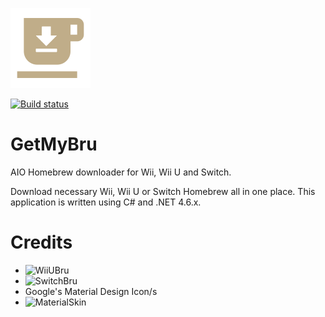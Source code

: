 ![Icon](https://raw.githubusercontent.com/DrHacknik/GetMyBru/master/Common/Icons/Icon128.png)

[![Build status](https://ci.appveyor.com/api/projects/status/rv1ka3qoiw4mqn0p/branch/master?svg=true)](https://ci.appveyor.com/project/zoltx23/getmybru/branch/master)
# GetMyBru
AIO Homebrew downloader for Wii, Wii U and Switch. 

Download necessary Wii, Wii U or Switch Homebrew all in one place. 
This application is written using C# and .NET 4.6.x. 

# Credits 
* ![WiiUBru](https://wiiubru.com/appstore/#/)
* ![SwitchBru](https://switchbru.com/appstore/#/)
* Google's Material Design Icon/s
* ![MaterialSkin](https://github.com/IgnaceMaes/MaterialSkin)
